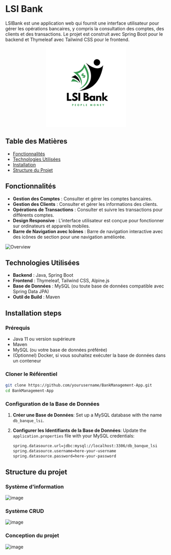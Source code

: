 # LSI Bank
LSIBank est une application web qui fournit une interface utilisateur pour gérer les opérations bancaires, y compris la consultation des comptes, des clients et des transactions. Le projet est construit avec Spring Boot pour le backend et Thymeleaf avec Tailwind CSS pour le frontend.
<div align="center">
  <img src="./src/main/resources/static/images/LSI_Bank.png" width="250" />
</div>
   


## Table des Matières   
- [Fonctionnalités](#fonctionnalités)  
- [Technologies Utilisées](#technologies-utilisées)
- [Installation](#installation)
- [Structure du Projet](#structure-du-projet)   

## Fonctionnalités
   
- **Gestion des Comptes** : Consulter et gérer les comptes bancaires.
- **Gestion des Clients** : Consulter et gérer les informations des clients.
- **Opérations de Transactions** : Consulter et suivre les transactions pour différents comptes.
- **Design Responsive** : L'interface utilisateur est conçue pour fonctionner sur ordinateurs et appareils mobiles.
- **Barre de Navigation avec Icônes** : Barre de navigation interactive avec des icônes de section pour une navigation améliorée.
       
![Overview](https://github.com/user-attachments/assets/3120bf00-8432-40e6-be5a-e13b99cda2aa)



## Technologies Utilisées

- **Backend** : Java, Spring Boot
- **Frontend** : Thymeleaf, Tailwind CSS, Alpine.js
- **Base de Données** : MySQL (ou toute base de données compatible avec Spring Data JPA)
- **Outil de Build** : Maven

## Installation steps

### Prérequis

- Java 11 ou version supérieure
- Maven
- MySQL (ou votre base de données préférée)
- (Optionnel) Docker, si vous souhaitez exécuter la base de données dans un conteneur

### Cloner le Référentiel

```bash
git clone https://github.com/yourusername/BankManagement-App.git
cd BankManagement-App
```

### Configuration de la Base de Données

1. **Créer une Base de Données**: Set up a MySQL database with the name `db_banque_lsi`.

2. **Configurer les Identifiants de la Base de Données**: Update the `application.properties` file with your MySQL credentials:

   ```properties
   spring.datasource.url=jdbc:mysql://localhost:3306/db_banque_lsi
   spring.datasource.username=here-your-username
   spring.datasource.password=here-your-password
    ```

## Structure du projet 
### Système d'information
![image](https://github.com/user-attachments/assets/e6edc6ea-0e7d-4c00-87f9-13badc19facd)

### Système CRUD
![image](https://github.com/user-attachments/assets/ce733636-c1f9-4a52-8ece-da73f3e41847)   

### Conception du projet
![image](https://github.com/user-attachments/assets/e1a134df-146e-45b9-be9b-cc43681479e6)


      





